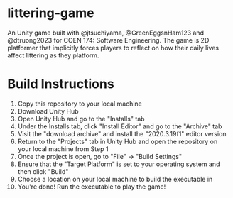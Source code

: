 # littering-game
An Unity game built with @jtsuchiyama, @GreenEggsnHam123 and @dtruong2023 for COEN 174: Software Engineering. The game is 2D platformer that implicitly forces players to reflect on how their daily lives affect littering as they platform.

# Build Instructions
1. Copy this repository to your local machine
2. Download Unity Hub
3. Open Unity Hub and go to the "Installs" tab
4. Under the Installs tab, click "Install Editor" and go to the "Archive" tab
5. Visit the "download archive" and install the "2020.3.19f1" editor version
6. Return to the "Projects" tab in Unity Hub and open the repository on your local machine from Step 1
7. Once the project is open, go to "File" -> "Build Settings"
8. Ensure that the "Target Platform" is set to your operating system and then click "Build"
9. Choose a location on your local machine to build the executable in
10. You're done! Run the executable to play the game!
